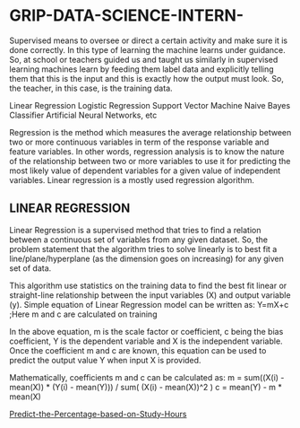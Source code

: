 # GRIP-DATA-SCIENCE-INTERN-

Supervised means to oversee or direct a certain activity and make sure it is done correctly. In this type of learning the machine learns under guidance. So, at school or teachers guided us and taught us similarly in supervised learning machines learn by feeding them label data and explicitly telling them that this is the input and this is exactly how the output must look. So, the teacher, in this case, is the training data.

Linear Regression
Logistic Regression
Support Vector Machine
Naive Bayes Classifier
Artificial Neural Networks, etc

Regression is the method which measures the average relationship between two or more continuous variables in term of the response variable and feature variables. In other words, regression analysis is to know the nature of the relationship between two or more variables to use it for predicting the most likely value of dependent variables for a given value of independent variables. Linear regression is a mostly used regression algorithm.

<h2>LINEAR REGRESSION</h2>

Linear Regression is a supervised method that tries to find a relation between a continuous set of variables from any given dataset. So, the problem statement that the algorithm tries to solve linearly is to best fit a line/plane/hyperplane (as the dimension goes on increasing) for any given set of data.

This algorithm use statistics on the training data to find the best fit linear or straight-line relationship between the input variables (X) and output variable (y). Simple equation of Linear Regression model can be written as:
                                Y=mX+c ;Here m and c are calculated on training

In the above equation, m is the scale factor or coefficient, c being the bias coefficient, Y is the dependent variable and X is the independent variable. Once the coefficient m and c are known, this equation can be used to predict the output value Y when input X is provided.

Mathematically, coefficients m and c can be calculated as:
                       m = sum((X(i) - mean(X)) * (Y(i) - mean(Y))) / sum( (X(i) - mean(X))^2 ) c = mean(Y) - m * mean(X) 


[Predict-the-Percentage-based-on-Study-Hours](https://aihubprojects.com/linear-regression-from-scratch/)
